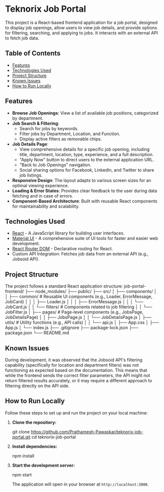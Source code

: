 # Teknorix Job Portal

This project is a React-based frontend application for a job portal, designed to display job openings, allow users to view job details, and provide options for filtering, searching, and applying to jobs. It interacts with an external API to fetch job data.

## Table of Contents

- [Features](#features)
- [Technologies Used](#technologies-used)
- [Project Structure](#project-structure)
- [Known Issues](#known-issues)
- [How to Run Locally](#how-to-run-locally)

## Features

- **Browse Job Openings**: View a list of available job positions, categorized by department.
- **Job Search & Filtering**:
  - Search for jobs by keywords.
  - Filter jobs by Department, Location, and Function.
  - Display active filters as removable chips.
- **Job Details Page**:
  - View comprehensive details for a specific job opening, including title, department, location, type, experience, and a full description.
  - "Apply Now" button to direct users to the external application URL.
  - "Back to Job Openings" navigation.
  - Social sharing options for Facebook, LinkedIn, and Twitter to share job listings.
- **Responsive Design**: The layout adapts to various screen sizes for an optimal viewing experience.
- **Loading & Error States**: Provides clear feedback to the user during data fetching and in case of errors.
- **Component-Based Architecture**: Built with reusable React components for maintainability and scalability.

## Technologies Used

- [React](https://react.dev/) - A JavaScript library for building user interfaces.
- [Material UI](https://mui.com/) - A comprehensive suite of UI tools for faster and easier web development.
- [React Router DOM](https://reactrouter.com/en/main) - Declarative routing for React.
- Custom API Integration: Fetches job data from an external API (e.g., Jobsoid API).

## Project Structure

The project follows a standard React application structure:
job-portal-frontend/
├── node_modules/
├── public/
├── src/
│   ├── components/
│   │   ├── common/         # Reusable UI components (e.g., Loader, ErrorMessage, JobCard)
│   │   │   ├── Loader.js
│   │   │   ├── ErrorMessage.js
│   │   │   └── JobCard.js
│   │   └── filters/        # Components related to job filtering
│   │       └── JobFilter.js
│   ├── pages/              # Page-level components (e.g., JobsPage, JobDetailsPage)
│   │   ├── JobsPage.js
│   │   └── JobDetailsPage.js
│   ├── utils/              # Utility functions (e.g., API calls)
│   │   └── api.js
│   ├── App.css
│   ├── App.js
│   └── index.js
├── .gitignore
├── package-lock.json
├── package.json
└── README.md

## Known Issues

During development, it was observed that the Jobsoid API's filtering capability (specifically for location and department filters) was not functioning as expected based on the documentation. This means that while the frontend sends the correct filter parameters, the API might not return filtered results accurately, or it may require a different approach to filtering directly on the API side.

## How to Run Locally

Follow these steps to set up and run the project on your local machine:

1.  **Clone the repository:**

    git clone https://github.com/Prathamesh-Pawaskar/teknorix-job-portal.git
    cd teknorix-job-portal

2.  **Install dependencies:**

    npm install

3.  **Start the development server:**

    npm start
    
    The application will open in your browser at `http://localhost:3000`.

